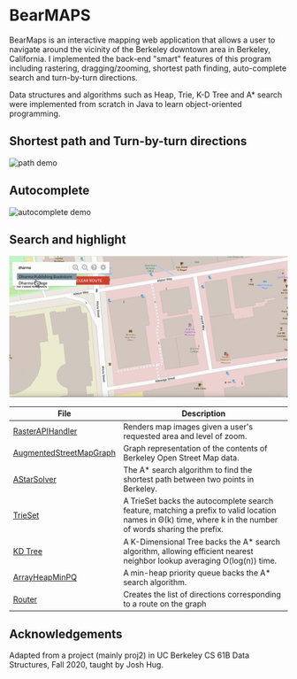 # BearMAPS

BearMaps is an interactive mapping web application that allows a user to navigate around the vicinity of the Berkeley downtown area in Berkeley, California.
I implemented the back-end "smart" features of this program including rastering, dragging/zooming, shortest path finding, auto-complete search and turn-by-turn directions. 

Data structures and algorithms such as Heap, Trie, K-D Tree and A* search were implemented from scratch in Java to learn object-oriented programming.

## Shortest path and Turn-by-turn directions
![path demo](shortestpath.gif)

## Autocomplete
![autocomplete demo](autocomplete.gif)

## Search and highlight
![search demo](search.gif)


| File | Description                                                                                                                                                 |
|------|-------------------------------------------------------------------------------------------------------------------------------------------------------------|
|  [RasterAPIHandler](https://github.com/Emma003/CS61B/tree/main/proj2d/bearmaps/proj2d/server/handler/impl#:~:text=RasterAPIHandler.java)    | Renders map images given a user's requested area and level of zoom.                                                                                         |
|  [AugmentedStreetMapGraph](https://github.com/Emma003/CS61B/tree/main/proj2d/bearmaps/proj2d#:~:text=AugmentedStreetMapGraph.java)    | Graph representation of the contents of Berkeley Open Street Map data.                                                                                      |
|  [AStarSolver](https://github.com/Emma003/CS61B/tree/main/proj2c/bearmaps/proj2c#:~:text=2%20years%20ago-,AStarSolver.java,-puzzle%20solder%20done)    | The A* search algorithm to find the shortest path between two points in Berkeley.                                                                           |
|  [TrieSet](https://github.com/Emma003/CS61B/tree/main/proj2d/bearmaps/proj2ab#:~:text=2%20years%20ago-,TrieSet.java,-implemented%20every%20thing)    | A TrieSet backs the autocomplete search feature, matching a prefix to valid location names in Θ(k) time, where k in the number of words sharing the prefix. |
|  [KD Tree](https://github.com/Emma003/CS61B/tree/main/proj2ab/bearmaps#:~:text=4%20months%20ago-,KDTree.java,-done%20with%20proj2a)    | A K-Dimensional Tree backs the A* search algorithm, allowing efficient nearest neighbor lookup averaging O(log(n)) time.                                    |
|  [ArrayHeapMinPQ](https://github.com/Emma003/CS61B/tree/main/proj2ab/bearmaps#:~:text=.%E2%80%8A.-,ArrayHeapMinPQ.java,-puzzle%20solder%20done)    | A min-heap priority queue backs the A* search algorithm.
|  [Router](https://github.com/Emma003/CS61B/tree/main/proj2d/bearmaps/proj2d#:~:text=7%20hours%20ago-,Router.java,-implemented%20every%20thing)    | Creates the list of directions corresponding to a route on the graph

## Acknowledgements
Adapted from a project (mainly proj2) in UC Berkeley CS 61B Data Structures, Fall 2020, taught by Josh Hug.
